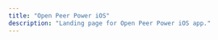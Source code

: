```yaml
---
title: "Open Peer Power iOS"
description: "Landing page for Open Peer Power iOS app."
---
```


<link rel='redirect_uri' href='homeassistant://auth-callback'>
<script>document.location.href = 'https://companion.openpeerpower.io/';</script>
